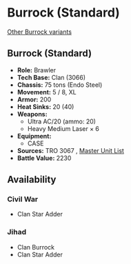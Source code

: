 # Burrock (Standard) 

[Other Burrock variants](../burrock.md) 

## Burrock (Standard) 

- **Role:** Brawler 
- **Tech Base:** Clan (3066) 
- **Chassis:** 75 tons (Endo Steel) 
- **Movement:** 5 / 8, XL 
- **Armor:** 200 
- **Heat Sinks:** 20 (40) 
- **Weapons:** 
  - Ultra AC/20 (ammo: 20) 
  - Heavy Medium Laser × 6 
- **Equipment:** 
  - CASE 
- **Sources:** TRO 3067 , [Master Unit List](http://masterunitlist.info/Unit/Details/3878/burrock-standard) 
- **Battle Value:** 2230 

## Availability 

### Civil War 

- Clan Star Adder 

### Jihad 

- Clan Burrock 
- Clan Star Adder 

